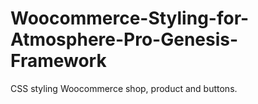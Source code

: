 # Woocommerce-Styling-for-Atmosphere-Pro-Genesis-Framework
CSS styling Woocommerce shop, product and buttons.
